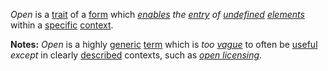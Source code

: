 *Open* is a [trait](https://github.com/gcassel/Modular-Organization-Terminology/blob/master/terms/trait.md) of a [form](https://github.com/gcassel/Modular-Organization-Terminology/blob/master/terms/form.md) which *[enables](https://github.com/gcassel/Modular-Organization-Terminology/blob/master/terms/enable.md) the [entry](https://github.com/gcassel/Modular-Organization-Terminology/blob/master/terms/enter.md) of [undefined](https://github.com/gcassel/Modular-Organization-Terminology/blob/master/terms/define.md) [elements](https://github.com/gcassel/Modular-Organization-Terminology/blob/master/terms/element.md)* within a [specific](https://github.com/gcassel/Modular-Organization-Terminology/blob/master/terms/specific.md) [context](https://github.com/gcassel/Modular-Organization-Terminology/blob/master/terms/context.md).

**Notes:** *Open* is a highly [generic](https://github.com/gcassel/Modular-Organization-Terminology/blob/master/terms/generic.md) [term](https://github.com/gcassel/Modular-Organization-Terminology/blob/master/terms/term.md) which is *too [vague](https://github.com/gcassel/Modular-Organization-Terminology/blob/master/terms/vague.md)* to often be [useful](https://github.com/gcassel/Modular-Organization-Terminology/blob/master/terms/use.md) *except* in clearly [described](https://github.com/gcassel/Modular-Organization-Terminology/blob/master/terms/describe.md) contexts, such as *[open licensing](https://github.com/gcassel/Modular-Organization-Terminology/blob/master/compound-terms/open-license.md)*.
